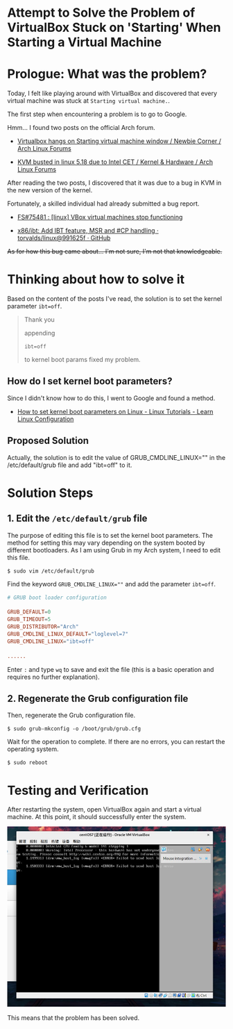 # Attempt to Solve the Problem of VirtualBox Stuck on 'Starting' When Starting a Virtual Machine



<!--more-->
# Prologue: What was the problem?

Today, I felt like playing around with VirtualBox and discovered that every virtual machine was stuck at `Starting virtual machine.`.


The first step when encountering a problem is to go to Google.

Hmm... I found two posts on the official Arch forum.

* [Virtualbox hangs on Starting virtual machine window / Newbie Corner / Arch Linux Forums](https://bbs.archlinux.org/viewtopic.php?id=277409)

* [KVM busted in linux 5.18 due to Intel CET / Kernel & Hardware / Arch Linux Forums](https://bbs.archlinux.org/viewtopic.php?id=276699)

After reading the two posts, I discovered that it was due to a bug in KVM in the new version of the kernel.

Fortunately, a skilled individual had already submitted a bug report.

* [FS#75481 : [linux] VBox virtual machines stop functioning](https://bugs.archlinux.org/task/75481)

* [x86/ibt: Add IBT feature, MSR and #CP handling · torvalds/linux@991625f · GitHub](https://github.com/torvalds/linux/commit/991625f3dd2cbc4b787deb0213e2bcf8fa264b21)

~~As for how this bug came about... I'm not sure, I'm not that knowledgeable.~~


# Thinking about how to solve it


Based on the content of the posts I've read, the solution is to set the kernel parameter `ibt=off`.

>Thank you 
>
>appending
>```
>ibt=off
>```
>to kernel boot params fixed my problem. 


## How do I set kernel boot parameters?

Since I didn't know how to do this, I went to Google and found a method.

* [How to set kernel boot parameters on Linux - Linux Tutorials - Learn Linux Configuration](https://linuxconfig.org/how-to-set-kernel-boot-parameters-on-linux)

## Proposed Solution

Actually, the solution is to edit the value of GRUB_CMDLINE_LINUX="" in the /etc/default/grub file and add "ibt=off" to it.

# Solution Steps

## 1. Edit the `/etc/default/grub` file

The purpose of editing this file is to set the kernel boot parameters. The method for setting this may vary depending on the system booted by different bootloaders. As I am using Grub in my Arch system, I need to edit this file.


```commandline
$ sudo vim /etc/default/grub
```

Find the keyword `GRUB_CMDLINE_LINUX=""` and add the parameter `ibt=off`.


```conf
# GRUB boot loader configuration

GRUB_DEFAULT=0
GRUB_TIMEOUT=5
GRUB_DISTRIBUTOR="Arch"
GRUB_CMDLINE_LINUX_DEFAULT="loglevel=7"
GRUB_CMDLINE_LINUX="ibt=off"

......
```

Enter `:` and type `wq` to save and exit the file (this is a basic operation and requires no further explanation).

## 2. Regenerate the Grub configuration file

Then, regenerate the Grub configuration file.
```commandline
$ sudo grub-mkconfig -o /boot/grub/grub.cfg
```

Wait for the operation to complete. If there are no errors, you can restart the operating system.

```commandline
$ sudo reboot
```

# Testing and Verification

After restarting the system, open VirtualBox again and start a virtual machine. At this point, it should successfully enter the system.

![](/img/photo_2023-03-06_23-08-43.jpg)

This means that the problem has been solved.



